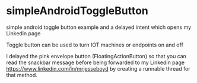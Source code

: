 # simpleAndroidToggleButton
simple android toggle button example and a delayed intent which opens my Linkedin page

Toggle button can be used to turn IOT machines or endpoints on and off

I delayed the pink envelope button (FloatingActionButton) so that you can read the snackbar message 
before being forwarded to my Linkedin page https://www.linkedin.com/in/mrjesseboyd 
by creating a runnable thread for that method.

